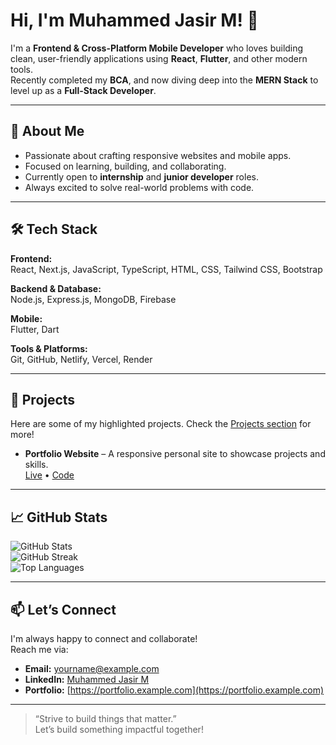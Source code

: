 # Hi, I'm Muhammed Jasir M! 👋

I'm a **Frontend & Cross-Platform Mobile Developer** who loves building clean, user-friendly applications using **React**, **Flutter**, and other modern tools.  
Recently completed my **BCA**, and now diving deep into the **MERN Stack** to level up as a **Full-Stack Developer**.

---

## 🚀 About Me

- Passionate about crafting responsive websites and mobile apps.
- Focused on learning, building, and collaborating.
- Currently open to **internship** and **junior developer** roles.
- Always excited to solve real-world problems with code.

---

## 🛠️ Tech Stack

**Frontend:**  
React, Next.js, JavaScript, TypeScript, HTML, CSS, Tailwind CSS, Bootstrap

**Backend & Database:**  
Node.js, Express.js, MongoDB, Firebase

**Mobile:**  
Flutter, Dart

**Tools & Platforms:**  
Git, GitHub, Netlify, Vercel, Render

---

## 📂 Projects

Here are some of my highlighted projects. Check the [Projects section](#) for more!

- **Portfolio Website** – A responsive personal site to showcase projects and skills.  
  [Live](https://portfolio.example.com) • [Code](https://github.com/username/portfolio)

---

## 📈 GitHub Stats

![GitHub Stats](https://github-readme-stats.vercel.app/api?username=Muhammed-Jasir-M&theme=tokyonight&hide_border=false&count_private=true)  
![GitHub Streak](https://github-readme-streak-stats.herokuapp.com?user=Muhammed-Jasir-M&theme=tokyonight&hide_border=false)  
![Top Languages](https://github-readme-stats.vercel.app/api/top-langs/?username=Muhammed-Jasir-M&theme=tokyonight&hide_border=false&layout=compact)

---

## 📫 Let’s Connect

I'm always happy to connect and collaborate!  
Reach me via:

- **Email:** yourname@example.com  
- **LinkedIn:** [Muhammed Jasir M](https://www.linkedin.com/in/your-link/)  
- **Portfolio:** [https://portfolio.example.com](https://portfolio.example.com)

---

> “Strive to build things that matter.”  
Let’s build something impactful together!